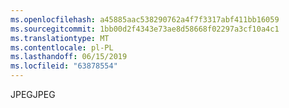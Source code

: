 ```yaml
---
ms.openlocfilehash: a45885aac538290762a4f7f3317abf411bb16059
ms.sourcegitcommit: 1bb00d2f4343e73ae8d58668f02297a3cf10a4c1
ms.translationtype: MT
ms.contentlocale: pl-PL
ms.lasthandoff: 06/15/2019
ms.locfileid: "63878554"
---
```

<span data-ttu-id="01450-101">JPEG</span><span class="sxs-lookup"><span data-stu-id="01450-101">JPEG</span></span>